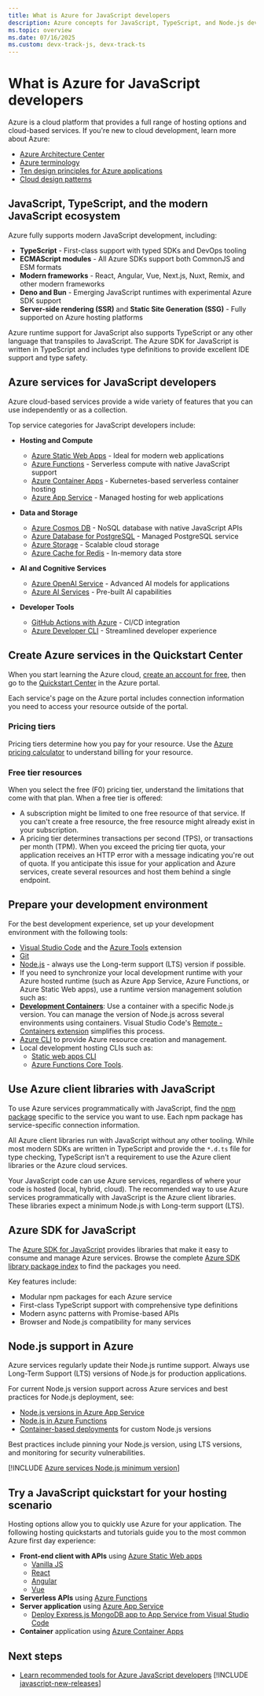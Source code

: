 ```yaml
---
title: What is Azure for JavaScript developers
description: Azure concepts for JavaScript, TypeScript, and Node.js developers. 
ms.topic: overview
ms.date: 07/16/2025
ms.custom: devx-track-js, devx-track-ts
---
```


# What is Azure for JavaScript developers

Azure is a cloud platform that provides a full range of hosting options and cloud-based services. If you're new to cloud development, learn more about Azure:

* [Azure Architecture Center](/azure/architecture/) 
* [Azure terminology](/azure/cloud-adoption-framework/ready/considerations/fundamental-concepts)
* [Ten design principles for Azure applications](/azure/architecture/guide/design-principles/)
* [Cloud design patterns](/azure/architecture/patterns/)

## JavaScript, TypeScript, and the modern JavaScript ecosystem

Azure fully supports modern JavaScript development, including:

* **TypeScript** - First-class support with typed SDKs and DevOps tooling
* **ECMAScript modules** - All Azure SDKs support both CommonJS and ESM formats
* **Modern frameworks** - React, Angular, Vue, Next.js, Nuxt, Remix, and other modern frameworks
* **Deno and Bun** - Emerging JavaScript runtimes with experimental Azure SDK support
* **Server-side rendering (SSR)** and **Static Site Generation (SSG)** - Fully supported on Azure hosting platforms

Azure runtime support for JavaScript also supports TypeScript or any other language that transpiles to JavaScript. The Azure SDK for JavaScript is written in TypeScript and includes type definitions to provide excellent IDE support and type safety.

## Azure services for JavaScript developers

Azure cloud-based services provide a wide variety of features that you can use independently or as a collection.

Top service categories for JavaScript developers include:

* **Hosting and Compute**
  * [Azure Static Web Apps](../intro/hosting-apps-on-azure.md) - Ideal for modern web applications
  * [Azure Functions](/azure/azure-functions/functions-reference-node) - Serverless compute with native JavaScript support
  * [Azure Container Apps](/azure/container-apps) - Kubernetes-based serverless container hosting
  * [Azure App Service](/azure/app-service/quickstart-nodejs) - Managed hosting for web applications

* **Data and Storage**
  * [Azure Cosmos DB](/azure/cosmos-db/nosql/quickstart-nodejs) - NoSQL database with native JavaScript APIs
  * [Azure Database for PostgreSQL](/azure/postgresql/) - Managed PostgreSQL service
  * [Azure Storage](/azure/storage/blobs/storage-quickstart-blobs-nodejs) - Scalable cloud storage
  * [Azure Cache for Redis](/azure/azure-cache-for-redis/cache-nodejs-get-started) - In-memory data store

* **AI and Cognitive Services**
  * [Azure OpenAI Service](/azure/ai-services/openai/quickstart?tabs=javascript) - Advanced AI models for applications
  * [Azure AI Services](/azure/ai-services/multi-service-resource?tabs=nodejs) - Pre-built AI capabilities

* **Developer Tools**
  * [GitHub Actions with Azure](/azure/developer/github/github-actions) - CI/CD integration
  * [Azure Developer CLI](/azure/developer/azure-developer-cli/overview) - Streamlined developer experience

## Create Azure services in the Quickstart Center

When you start learning the Azure cloud,  [create an account for free](https://azure.microsoft.com/free/?WT.mc_id=A261C142F), then go to the [Quickstart Center](https://portal.azure.com/#blade/Microsoft_Azure_Resources/QuickstartCenterBlade) in the Azure portal.

Each service's page on the Azure portal includes connection information you need to access your resource outside of the portal. 

### Pricing tiers

Pricing tiers determine how you pay for your resource. Use the [Azure pricing calculator](https://azure.microsoft.com/pricing/calculator) to understand billing for your resource. 

### Free tier resources

When you select the free (F0) pricing tier, understand the limitations that come with that plan. When a free tier is offered:

* A subscription might be limited to one free resource of that service. If you can't create a free resource, the free resource might already exist in your subscription.
* A pricing tier determines transactions per second (TPS), or transactions per month (TPM). When you exceed the pricing tier quota, your application receives an HTTP error with a message indicating you're out of quota. If you anticipate this issue for your application and Azure services, create several resources and host them behind a single endpoint. 

## Prepare your development environment

For the best development experience, set up your development environment with the following tools:

* [Visual Studio Code](https://code.visualstudio.com/) and the [Azure Tools](https://marketplace.visualstudio.com/items?itemName=ms-vscode.vscode-node-azure-pack) extension
* [Git](https://git-scm.com/)
* [Node.js](https://nodejs.org/en/) - always use the Long-term support (LTS) version if possible. 
* If you need to synchronize your local development runtime with your Azure hosted runtime (such as Azure App Service, Azure Functions, or Azure Static Web apps), use a runtime version management solution such as:
* [**Development Containers**](https://containers.dev/): Use a container with a specific Node.js version. You can manage the version of Node.js across several environments using containers. Visual Studio Code's [Remote - Containers extension](https://marketplace.visualstudio.com/items?itemName=ms-vscode-remote.remote-containers) simplifies this process.
* [Azure CLI](/cli/azure/install-azure-cli) to provide Azure resource creation and management. 
* Local development hosting CLIs such as: 
  * [Static web apps CLI](https://github.com/Azure/static-web-apps-cli)
  * [Azure Functions Core Tools](https://github.com/Azure/azure-functions-core-tools).

## Use Azure client libraries with JavaScript

To use Azure services programmatically with JavaScript, find the [npm package](azure-sdk-library-package-index.md) specific to the service you want to use. Each npm package has service-specific connection information.

All Azure client libraries run with JavaScript without any other tooling. While most modern SDKs are written in TypeScript and provide the `*.d.ts` file for type checking, TypeScript isn't a requirement to use the Azure client libraries or the Azure cloud services. 

Your JavaScript code can use Azure services, regardless of where your code is hosted (local, hybrid, cloud). The recommended way to use Azure services programmatically with JavaScript is the Azure client libraries. These libraries expect a minimum Node.js with Long-term support (LTS).

## Azure SDK for JavaScript

The [Azure SDK for JavaScript](https://github.com/Azure/azure-sdk-for-js) provides libraries that make it easy to consume and manage Azure services. Browse the complete [Azure SDK library package index](azure-sdk-library-package-index.md) to find the packages you need.

Key features include:
* Modular npm packages for each Azure service
* First-class TypeScript support with comprehensive type definitions
* Modern async patterns with Promise-based APIs
* Browser and Node.js compatibility for many services

## Node.js support in Azure

Azure services regularly update their Node.js runtime support. Always use Long-Term Support (LTS) versions of Node.js for production applications. 

For current Node.js version support across Azure services and best practices for Node.js deployment, see:
* [Node.js versions in Azure App Service](/azure/app-service/configure-language-nodejs)
* [Node.js in Azure Functions](/azure/azure-functions/functions-reference-node)
* [Container-based deployments](../intro/hosting-apps-on-azure.md) for custom Node.js versions

Best practices include pinning your Node.js version, using LTS versions, and monitoring for security vulnerabilities.

[!INCLUDE [Azure services Node.js minimum version](includes/nodejs-runtime-for-azure-services.md)]

## Try a JavaScript quickstart for your hosting scenario

Hosting options allow you to quickly use Azure for your application. The following hosting quickstarts and tutorials guide you to the most common Azure first day experience:

* **Front-end client with APIs** using [Azure Static Web apps](/azure/static-web-apps/)
    * [Vanilla JS](/azure/static-web-apps/getting-started?tabs=vanilla-javascript)
    * [React](/azure/static-web-apps/getting-started?tabs=react)
    * [Angular](/azure/static-web-apps/getting-started?tabs=angular)
    * [Vue](/azure/static-web-apps/getting-started?tabs=vue)
* **Serverless APIs** using [Azure Functions](/azure/azure-functions/)
* **Server application** using [Azure App Service](/azure/app-service/) 
    * [Deploy Express.js MongoDB app to App Service from Visual Studio Code](/azure/app-service/tutorial-nodejs-mongodb-app?tabs=azure-portal%2Cterminal-bash%2Cvscode-deploy%2Cdeploy-instructions-azportal%2Cdeploy-zip-linux-mac%2Cdeploy-instructions--zip-azcli)
* **Container** application using [Azure Container Apps](/azure/container-apps/quickstart-code-to-cloud?tabs=bash%2Cjavascript&pivots=with-dockerfile)

## Next steps

* [Learn recommended tools for Azure JavaScript developers](node-azure-tools.md)
[!INCLUDE [javascript-new-releases](includes/javascript-at-microsoft/bullet.md)]